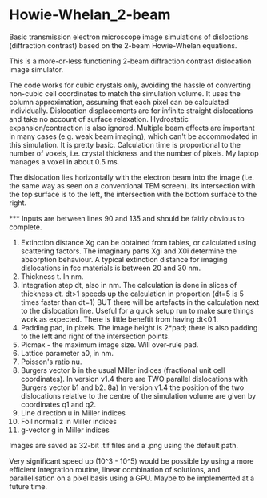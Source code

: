 # Howie-Whelan_2-beam
Basic transmission electron microscope image simulations of disloctions (diffraction contrast) based on the 2-beam Howie-Whelan equations.

This is a more-or-less functioning 2-beam diffraction contrast dislocation image simulator.

The code works for cubic crystals only, avoiding the hassle of converting non-cubic cell coordinates to match the simulation volume.  It uses the column approximation, assuming that each pixel can be calculated individually.  Dislocation displacements are for infinite straight dislocations and take no account of surface relaxation. Hydrostatic expansion/contraction is also ignored.  Multiple beam effects are important in many cases (e.g. weak beam imaging), which can't be accommodated in this simulation.  It is pretty basic. Calculation time is proportional to the number of voxels, i.e. crystal thickness and the number of pixels. My laptop manages a voxel in about 0.5 ms.

The dislocation lies horizontally with the electron beam into the image (i.e. the same way as seen on a conventional TEM screen).  Its intersection with the top surface is to the left, the intersection with the bottom surface to the right.


*** Inputs are between lines 90 and 135 and should be fairly obvious to complete.

1) Extinction distance Xg can be obtained from tables, or calculated using scattering factors.  The imaginary parts Xgi and X0i determine the absorption behaviour.  A typical extinction distance for imaging dislocations in fcc materials is between 20 and 30 nm.
2) Thickness t.  In nm.
3) Integration step dt, also in nm. The calculation is done in slices of thickness dt. dt>1 speeds up the calculation in proportion (dt=5 is 5 times faster than dt=1) BUT there will be artefacts in the calculation next to the dislocation line.  Useful for a quick setup run to make sure things work as expected.  There is little beneftit from having dt<0.1.
4) Padding pad, in pixels.  The image height is 2*pad; there is also padding to the left and right of the intersection points.
5) Picmax - the maximum image size.  Will over-rule pad.
6) Lattice parameter a0, in nm.
7) Poisson's ratio nu.
8) Burgers vector b in the usual Miller indices (fractional unit cell coordinates).  In version v1.4 there are TWO parallel dislocations with Burgers vector b1 and b2.
8a) In version v1.4 the position of the two dislocations relative to the centre of the simulation volume are given by coordinates q1 and q2.
9) Line direction u in Miller indices
10) Foil normal z in Miller indices
11) g-vector g in Miller indices

Images are saved as 32-bit .tif files and a .png using the default path.


Very significant speed up (10^3 - 10^5) would be possible by using a more efficient integration routine, linear combination of solutions, and parallelisation on a pixel basis using a GPU.  Maybe to be implemented at a future time.
